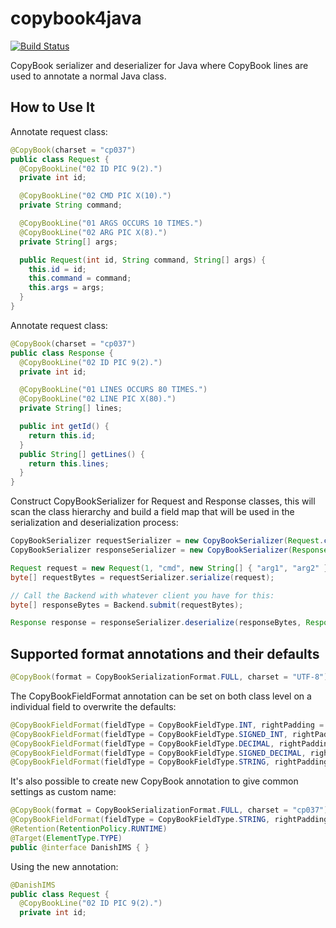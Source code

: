 # copybook4java
[![Build Status](https://travis-ci.org/tlbdk/copybook4java.svg?branch=master)](https://travis-ci.org/tlbdk/copybook4java)

CopyBook serializer and deserializer for Java where CopyBook lines are used to annotate a normal Java class.

## How to Use It

Annotate request class:
```java
@CopyBook(charset = "cp037")
public class Request {
  @CopyBookLine("02 ID PIC 9(2).")
  private int id;

  @CopyBookLine("02 CMD PIC X(10).")
  private String command;

  @CopyBookLine("01 ARGS OCCURS 10 TIMES.")
  @CopyBookLine("02 ARG PIC X(8).")
  private String[] args;

  public Request(int id, String command, String[] args) {
    this.id = id;
    this.command = command;
    this.args = args;
  }
}
```

Annotate request class:
```java
@CopyBook(charset = "cp037")
public class Response {
  @CopyBookLine("02 ID PIC 9(2).")
  private int id;

  @CopyBookLine("01 LINES OCCURS 80 TIMES.")
  @CopyBookLine("02 LINE PIC X(80).")
  private String[] lines;

  public int getId() {
    return this.id;
  }
  public String[] getLines() {
    return this.lines;
  }
}
```

Construct CopyBookSerializer for Request and Response classes, this will scan the class hierarchy and build a field map that will be used in the serialization and deserialization process:
```java
CopyBookSerializer requestSerializer = new CopyBookSerializer(Request.class);
CopyBookSerializer responseSerializer = new CopyBookSerializer(Response.class);

Request request = new Request(1, "cmd", new String[] { "arg1", "arg2" })
byte[] requestBytes = requestSerializer.serialize(request);

// Call the Backend with whatever client you have for this:
byte[] responseBytes = Backend.submit(requestBytes);

Response response = responseSerializer.deserialize(responseBytes, Response.class);
```

## Supported format annotations and their defaults

```java
@CopyBook(format = CopyBookSerializationFormat.FULL, charset = "UTF-8")
```

The CopyBookFieldFormat annotation can be set on both class level on a individual field to overwrite the defaults:
```java
@CopyBookFieldFormat(fieldType = CopyBookFieldType.INT, rightPadding = false, paddingChar = '0', nullFillerChar = (byte)0, signingType = CopyBookFieldSigningType.PREFIX)
@CopyBookFieldFormat(fieldType = CopyBookFieldType.SIGNED_INT, rightPadding = false, paddingChar = '0', nullFillerChar = (byte)0, signingType = CopyBookFieldSigningType.PREFIX)
@CopyBookFieldFormat(fieldType = CopyBookFieldType.DECIMAL, rightPadding = false, paddingChar = '0', nullFillerChar = (byte)0, signingType = CopyBookFieldSigningType.PREFIX)
@CopyBookFieldFormat(fieldType = CopyBookFieldType.SIGNED_DECIMAL, rightPadding = false, paddingChar = '0', nullFillerChar = (byte)0, signingType = CopyBookFieldSigningType.PREFIX)
@CopyBookFieldFormat(fieldType = CopyBookFieldType.STRING, rightPadding = true, paddingChar  = ' ', nullFillerChar = (byte)0, signingType = CopyBookFieldSigningType.PREFIX)
```

It's also possible to create new CopyBook annotation to give common settings as custom name:
```java
@CopyBook(format = CopyBookSerializationFormat.FULL, charset = "cp037")
@CopyBookFieldFormat(fieldType = CopyBookFieldType.STRING, rightPadding = true, paddingChar  = ' ', nullFillerChar = (byte)0, signingType = CopyBookFieldSigningType.LAST_BYTE_EBCDIC_BIT5)
@Retention(RetentionPolicy.RUNTIME)
@Target(ElementType.TYPE)
public @interface DanishIMS { }
```

Using the new annotation:
```java
@DanishIMS
public class Request {
  @CopyBookLine("02 ID PIC 9(2).")
  private int id;
```
